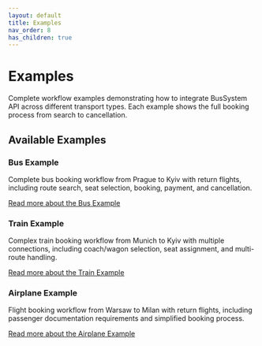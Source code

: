 ```yaml
---
layout: default
title: Examples
nav_order: 8
has_children: true
---
```


# Examples

Complete workflow examples demonstrating how to integrate BusSystem API across different transport types. Each example shows the full booking process from search to cancellation.

## Available Examples

### Bus Example
Complete bus booking workflow from Prague to Kyiv with return flights, including route search, seat selection, booking, payment, and cancellation.

[Read more about the Bus Example](bus-example.md)

### Train Example  
Complex train booking workflow from Munich to Kyiv with multiple connections, including coach/wagon selection, seat assignment, and multi-route handling.

[Read more about the Train Example](train-example.md)

### Airplane Example
Flight booking workflow from Warsaw to Milan with return flights, including passenger documentation requirements and simplified booking process.

[Read more about the Airplane Example](airplane-example.md)